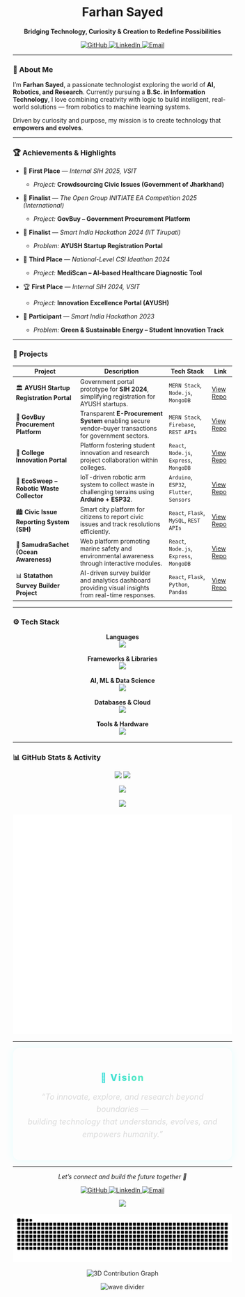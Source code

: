 <h1 align="center">Farhan Sayed</h1>

<p align="center">
  <b>Bridging Technology, Curiosity & Creation to Redefine Possibilities</b>
</p>

<p align="center">
  <a href="https://github.com/FarhanSayed16" target="_blank">
    <img src="https://img.shields.io/badge/GitHub-181717?style=for-the-badge&logo=github&logoColor=white" alt="GitHub" />
  </a>
  <a href="https://linkedin.com/in/farhansayed16" target="_blank">
    <img src="https://img.shields.io/badge/LinkedIn-0A66C2?style=for-the-badge&logo=linkedin&logoColor=white" alt="LinkedIn" />
  </a>
  <a href="mailto:farhansayed@example.com" target="_blank">
    <img src="https://img.shields.io/badge/Email-D14836?style=for-the-badge&logo=gmail&logoColor=white" alt="Email" />
  </a>
</p>

---

### 🧠 About Me

I’m **Farhan Sayed**, a passionate technologist exploring the world of **AI, Robotics, and Research**.
Currently pursuing a **B.Sc. in Information Technology**, I love combining creativity with logic to build intelligent, real-world solutions — from robotics to machine learning systems.

Driven by curiosity and purpose, my mission is to create technology that **empowers and evolves**.

---

### 🏆 Achievements & Highlights

-   🥇 **First Place** — *Internal SIH 2025, VSIT*
    -   *Project:* **Crowdsourcing Civic Issues (Government of Jharkhand)**

-   🏅 **Finalist** — *The Open Group INITIATE EA Competition 2025 (International)*
    -   *Project:* **GovBuy – Government Procurement Platform**

-   🧠 **Finalist** — *Smart India Hackathon 2024 (IIT Tirupati)*
    -   *Problem:* **AYUSH Startup Registration Portal**

-   🥉 **Third Place** — *National-Level CSI Ideathon 2024*
    -   *Project:* **MediScan – AI-based Healthcare Diagnostic Tool**

-   🏆 **First Place** — *Internal SIH 2024, VSIT*
    -   *Project:* **Innovation Excellence Portal (AYUSH)**

-   🌿 **Participant** — *Smart India Hackathon 2023*
    -   *Problem:* **Green & Sustainable Energy – Student Innovation Track**

---

### 🚀 Projects

| Project                                    | Description                                                                                                      | Tech Stack                                  | Link                                                                                  |
| ------------------------------------------ | ---------------------------------------------------------------------------------------------------------------- | ------------------------------------------- | ------------------------------------------------------------------------------------- |
| 🏛️ **AYUSH Startup Registration Portal** | Government portal prototype for **SIH 2024**, simplifying registration for AYUSH startups.                         | `MERN Stack`, `Node.js`, `MongoDB`          | [View Repo](https://github.com/FarhanSayed16/Ayush-Startup-Smart-India-Hackathon)       |
| 💼 **GovBuy Procurement Platform** | Transparent **E-Procurement System** enabling secure vendor–buyer transactions for government sectors.             | `MERN Stack`, `Firebase`, `REST APIs`       | [View Repo](https://github.com/FarhanSayed16/GovBuy---Government-Procurement-Platform) |
| 🧠 **College Innovation Portal** | Platform fostering student innovation and research project collaboration within colleges.                          | `React`, `Node.js`, `Express`, `MongoDB`    | [View Repo](https://github.com/FarhanSayed16/College-Innovation-portal)                 |
| 🤖 **EcoSweep – Robotic Waste Collector** | IoT-driven robotic arm system to collect waste in challenging terrains using **Arduino + ESP32**.                  | `Arduino`, `ESP32`, `Flutter`, `Sensors`    | [View Repo](https://github.com/FarhanSayed16/EcoSweep-App-Control)                      |
| 🏙️ **Civic Issue Reporting System (SIH)** | Smart city platform for citizens to report civic issues and track resolutions efficiently.                         | `React`, `Flask`, `MySQL`, `REST APIs`      | [View Repo](https://github.com/FarhanSayed16/civic-issue-reporter)                      |
| 🌊 **SamudraSachet (Ocean Awareness)** | Web platform promoting marine safety and environmental awareness through interactive modules.                      | `React`, `Node.js`, `Express`, `MongoDB`    | [View Repo](https://github.com/FarhanSayed16/Project-Samudra-Sachet)                    |
| 📊 **Statathon Survey Builder Project** | AI-driven survey builder and analytics dashboard providing visual insights from real-time responses.               | `React`, `Flask`, `Python`, `Pandas`        | [View Repo](https://github.com/FarhanSayed16/statathon-survey-builder)                  |

---

### ⚙️ Tech Stack

<p align="center">
  <b>Languages</b><br>
  <img src="https://skillicons.dev/icons?i=python,cpp,java,js,ts,php,html,css" />
</p>

<p align="center">
  <b>Frameworks & Libraries</b><br>
  <img src="https://skillicons.dev/icons?i=react,nodejs,express,flask,fastapi,flutter,nginx" />
</p>

<p align="center">
  <b>AI, ML & Data Science</b><br>
  <img src="https://skillicons.dev/icons?i=tensorflow,pytorch,sklearn,opencv,pandas,numpy" />
</p>

<p align="center">
  <b>Databases & Cloud</b><br>
  <img src="https://skillicons.dev/icons?i=mongodb,mysql,postgresql,firebase" />
</p>

<p align="center">
  <b>Tools & Hardware</b><br>
  <img src="https://skillicons.dev/icons?i=git,github,vscode,docker,arduino,raspberrypi" />
</p>

---

### 📊 GitHub Stats & Activity

<p align="center">
  <img src="https://github-readme-stats.vercel.app/api?username=FarhanSayed16&show_icons=true&theme=tokyonight&rank_icon=github&hide_border=true&bg_color=0D1117" height="165" />
  <img src="https://github-readme-streak-stats.herokuapp.com/?user=FarhanSayed16&theme=tokyonight&hide_border=true&background=0D1117" height="165" />
</p>
<p align="center">
  <img src="https://github-readme-stats.vercel.app/api/top-langs/?username=FarhanSayed16&layout=compact&theme=tokyonight&hide_border=true&bg_color=0D1117&langs_count=8" />
</p>
<p align="center">
  <img src="https://github-readme-activity-graph.vercel.app/graph?username=FarhanSayed16&theme=react-dark&bg_color=0D1117&color=70a5fd&line=38bdae&point=ffffff&hide_border=true" />
</p>

<p align="center">
  <img src="https://raw.githubusercontent.com/FarhanSayed16/FarhanSayed16/main/github-metrics.svg" alt="GitHub Metrics" />
</p>

---

<div align="center" style="border: 1px solid rgba(255, 255, 255, 0.1); border-radius: 16px; padding: 25px; max-width: 750px; margin: auto; box-shadow: 0 0 20px rgba(0, 255, 255, 0.1);">
  <h2 style="background: linear-gradient(90deg, #00C9FF, #92FE9D); -webkit-background-clip: text; color: transparent; font-weight: 800; letter-spacing: 2px; margin-bottom: 10px;">
    🌌 Vision
  </h2>
  <p style="font-size: 18px; color: #DADADA; font-style: italic; line-height: 1.6;">
    “To innovate, explore, and research beyond boundaries —<br>
    building technology that understands, evolves, and empowers humanity.”
  </p>
</div>

---

<p align="center">
  <i>Let’s connect and build the future together 🚀</i>
</p>

<p align="center">
  <a href="https://github.com/FarhanSayed16" target="_blank">
    <img src="https://img.shields.io/badge/GitHub-181717?style=for-the-badge&logo=github&logoColor=white" alt="GitHub" />
  </a>
  <a href="https://linkedin.com/in/farhansayed16" target="_blank">
    <img src="https://img.shields.io/badge/LinkedIn-0A66C2?style=for-the-badge&logo=linkedin&logoColor=white" alt="LinkedIn" />
  </a>
  <a href="mailto:farhansayed@example.com" target="_blank">
    <img src="https://img.shields.io/badge/Email-D14836?style=for-the-badge&logo=gmail&logoColor=white" alt="Email" />
  </a>
</p>

<p align="center">
  <img src="https://readme-typing-svg.herokuapp.com?size=24&duration=4000&color=00C9FF&center=true&vCenter=true&width=600&lines=This+is+Farhan+Sayed!;AI+%7C+Robotics+%7C+Research;Exploring+Technology+Beyond+Boundaries" />
</p>

<p align="center">
  <img src="https://raw.githubusercontent.com/FarhanSayed16/FarhanSayed16/output/snake.svg" alt="Snake animation" />
</p>

<p align="center">
  <img src="https://raw.githubusercontent.com/FarhanSayed16/FarhanSayed16/main/3d-contribution.gif" alt="3D Contribution Graph" />
</p>

<p align="center">
  <img src="https://raw.githubusercontent.com/andreasbm/readme/master/assets/lines/wave.svg" alt="wave divider" />
</p>
